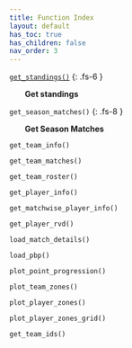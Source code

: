 ```yaml
---
title: Function Index
layout: default
has_toc: true
has_children: false
nav_order: 3
---
```


[`get_standings()`]() 
    {: .fs-6 }
    
&nbsp;&nbsp;&nbsp;&nbsp;&nbsp;&nbsp; **Get standings**


`get_season_matches()`
    {: .fs-8 }


&nbsp;&nbsp;&nbsp;&nbsp;&nbsp;&nbsp; **Get Season Matches**


`get_team_info()`

`get_team_matches()`

 `get_team_roster()`


  
 `get_player_info()`
   
`get_matchwise_player_info()`
   
 `get_player_rvd()`


 
  
`load_match_details()`

`load_pbp()`



  
`plot_point_progression()`

`plot_team_zones()`

`plot_player_zones()`

 `plot_player_zones_grid()`




`get_team_ids()`


